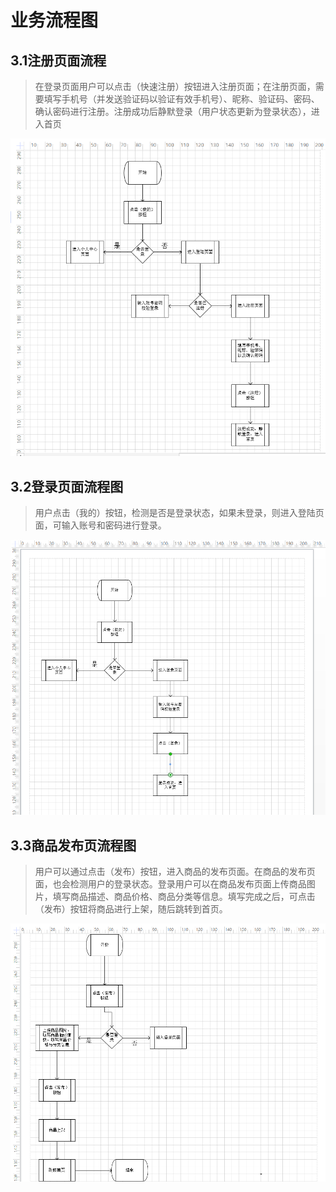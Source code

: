 # 业务流程图

## 3.1注册页面流程

> 在登录页面用户可以点击（快速注册）按钮进入注册页面；在注册页面，需要填写手机号（并发送验证码以验证有效手机号）、昵称、验证码、密码、确认密码进行注册。注册成功后静默登录（用户状态更新为登录状态），进入首页

<img src="img\image-20210102160652132.png" alt="image-20210102160652132" style="zoom:80%;" />



## 3.2登录页面流程图

> 用户点击（我的）按钮，检测是否是登录状态，如果未登录，则进入登陆页面，可输入账号和密码进行登录。

<img src="img\image-20210102162619440.png" alt="image-20210102162619440" style="zoom:80%;" />

## 3.3商品发布页流程图

> 用户可以通过点击（发布）按钮，进入商品的发布页面。在商品的发布页面，也会检测用户的登录状态。登录用户可以在商品发布页面上传商品图片，填写商品描述、商品价格、商品分类等信息。填写完成之后，可点击（发布）按钮将商品进行上架，随后跳转到首页。

<img src="img\image-20210102175954454.png" alt="image-20210102175954454" style="zoom:80%;" />
